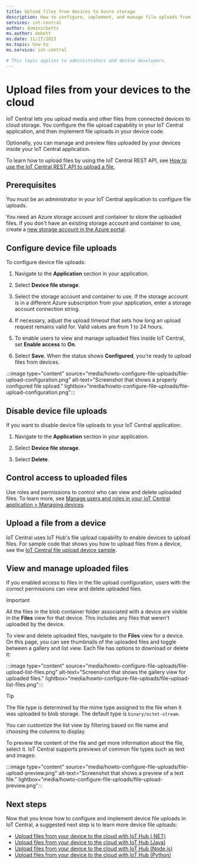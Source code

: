 ```yaml
---
title: Upload files from devices to Azure storage
description: How to configure, implement, and manage file uploads from your devices to your IoT Central application.
services: iot-central
author: dominicbetts
ms.author: dobett
ms.date: 11/27/2023
ms.topic: how-to
ms.service: iot-central

# This topic applies to administrators and device developers.
---
```

# Upload files from your devices to the cloud

IoT Central lets you upload media and other files from connected devices to cloud storage. You configure the file upload capability in your IoT Central application, and then implement file uploads in your device code.

Optionally, you can manage and preview files uploaded by your devices inside your IoT Central application.

To learn how to upload files by using the IoT Central REST API, see [How to use the IoT Central REST API to upload a file.](../core/howto-upload-file-rest-api.md)

## Prerequisites

You must be an administrator in your IoT Central application to configure file uploads.

You need an Azure storage account and container to store the uploaded files. If you don't have an existing storage account and container to use, create a [new storage account in the Azure portal](https://portal.azure.com/#create/Microsoft.StorageAccount-ARM).

## Configure device file uploads

To configure device file uploads:

1. Navigate to the **Application** section in your application.

1. Select **Device file storage**.

1. Select the storage account and container to use. If the storage account is in a different Azure subscription from your application, enter a storage account  connection string.

1. If necessary, adjust the upload timeout that sets how long an upload request remains valid for. Valid values are from 1 to 24 hours.

1. To enable users to view and manage uploaded files inside IoT Central, set **Enable access** to **On**.

1. Select **Save**. When the status shows **Configured**, you're ready to upload files from devices.

:::image type="content" source="media/howto-configure-file-uploads/file-upload-configuration.png" alt-text="Screenshot that shows a properly configured file upload." lightbox="media/howto-configure-file-uploads/file-upload-configuration.png":::

## Disable device file uploads

If you want to disable device file uploads to your IoT Central application:

1. Navigate to the **Application** section in your application.

1. Select **Device file storage**.

1. Select **Delete**.

## Control access to uploaded files

Use roles and permissions to control who can view and delete uploaded files. To learn more, see [Manage users and roles in your IoT Central application > Managing devices](howto-manage-users-roles.md#managing-devices).

## Upload a file from a device

IoT Central uses IoT Hub's file upload capability to enable devices to upload files. For sample code that shows you how to upload files from a device, see the [IoT Central file upload device sample](/samples/azure-samples/iot-central-file-upload-device/iotc-file-upload-device/).

## View and manage uploaded files

If you enabled access to files in the file upload configuration, users with the correct permissions can view and delete uploaded files.

> [!IMPORTANT]
> All the files in the blob container folder associated with a device are visible in the **Files** view for that device. This includes any files that weren't uploaded by the device.

To view and delete uploaded files, navigate to the **Files** view for a device. On this page, you can see thumbnails of the uploaded files and toggle between a gallery and list view. Each file has options to download or delete it:

:::image type="content" source="media/howto-configure-file-uploads/file-upload-list-files.png" alt-text="Screenshot that shows the gallery view for uploaded files." lightbox="media/howto-configure-file-uploads/file-upload-list-files.png":::

> [!TIP]
> The file type is determined by the mime type assigned to the file when it was uploaded to blob storage. The default type is `binary/octet-stream`.

You can customize the list view by filtering based on file name and choosing the columns to display.

To preview the content of the file and get more information about the file, select it. IoT Central supports previews of common file types such as text and images:

:::image type="content" source="media/howto-configure-file-uploads/file-upload-preview.png" alt-text="Screenshot that shows a preview of a text file." lightbox="media/howto-configure-file-uploads/file-upload-preview.png":::

## Next steps

Now that you know how to configure and implement device file uploads in IoT Central, a suggested next step is to learn more device file uploads:

- [Upload files from your device to the cloud with IoT Hub (.NET)](../../iot-hub/iot-hub-csharp-csharp-file-upload.md)
- [Upload files from your device to the cloud with IoT Hub (Java)](../../iot-hub/iot-hub-java-java-file-upload.md)
- [Upload files from your device to the cloud with IoT Hub (Node.js)](../../iot-hub/iot-hub-node-node-file-upload.md)
- [Upload files from your device to the cloud with IoT Hub (Python)](../../iot-hub/iot-hub-python-python-file-upload.md)
